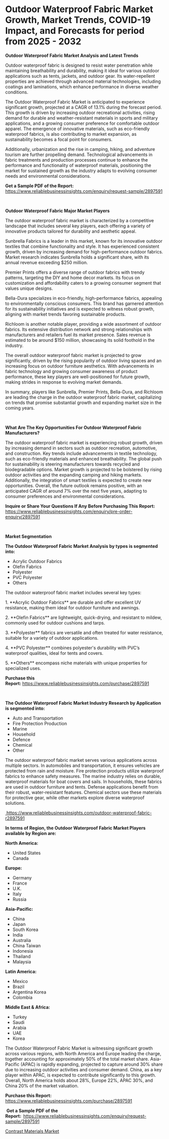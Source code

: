 <p><h1>Outdoor Waterproof Fabric Market Growth, Market Trends, COVID-19 Impact, and Forecasts for period from 2025 - 2032</h1></p><p><strong>Outdoor Waterproof Fabric Market Analysis and Latest Trends</strong></p>
<p><p>Outdoor waterproof fabric is designed to resist water penetration while maintaining breathability and durability, making it ideal for various outdoor applications such as tents, jackets, and outdoor gear. Its water-repellent properties are achieved through advanced material technologies, including coatings and laminations, which enhance performance in diverse weather conditions.</p><p>The Outdoor Waterproof Fabric Market is anticipated to experience significant growth, projected at a CAGR of 13.1% during the forecast period. This growth is driven by increasing outdoor recreational activities, rising demand for durable and weather-resistant materials in sports and military applications, and a growing consumer preference for comfortable outdoor apparel. The emergence of innovative materials, such as eco-friendly waterproof fabrics, is also contributing to market expansion, as sustainability becomes a focal point for consumers.</p><p>Additionally, urbanization and the rise in camping, hiking, and adventure tourism are further propelling demand. Technological advancements in fabric treatments and production processes continue to enhance the performance and functionality of waterproof materials, positioning the market for sustained growth as the industry adapts to evolving consumer needs and environmental considerations.</p></p>
<p><strong>Get a Sample PDF of the Report:&nbsp;</strong> <a href="https://www.reliablebusinessinsights.com/enquiry/request-sample/2897591?utm_campaign=2111&utm_medium=2&utm_source=Github&utm_content=ia&utm_term=15032025&utm_id=outdoor-waterproof-fabric">https://www.reliablebusinessinsights.com/enquiry/request-sample/2897591</a></p>
<p>&nbsp;</p>
<p><strong>Outdoor Waterproof Fabric Major Market Players</strong></p>
<p><p>The outdoor waterproof fabric market is characterized by a competitive landscape that includes several key players, each offering a variety of innovative products tailored for durability and aesthetic appeal.</p><p>Sunbrella Fabrics is a leader in this market, known for its innovative outdoor textiles that combine functionality and style. It has experienced consistent growth, driven by increasing demand for high-performance outdoor fabrics. Market research indicates Sunbrella holds a significant share, with its annual revenue exceeding $250 million.</p><p>Premier Prints offers a diverse range of outdoor fabrics with trendy patterns, targeting the DIY and home decor markets. Its focus on customization and affordability caters to a growing consumer segment that values unique designs.</p><p>Bella-Dura specializes in eco-friendly, high-performance fabrics, appealing to environmentally conscious consumers. This brand has garnered attention for its sustainability initiatives and is expected to witness robust growth, aligning with market trends favoring sustainable products.</p><p>Richloom is another notable player, providing a wide assortment of outdoor fabrics. Its extensive distribution network and strong relationships with manufacturers and retailers fuel its market presence. Sales revenue is estimated to be around $150 million, showcasing its solid foothold in the industry.</p><p>The overall outdoor waterproof fabric market is projected to grow significantly, driven by the rising popularity of outdoor living spaces and an increasing focus on outdoor furniture aesthetics. With advancements in fabric technology and growing consumer awareness of product performance, these key players are well-positioned for future growth, making strides in response to evolving market demands. </p><p>In summary, players like Sunbrella, Premier Prints, Bella-Dura, and Richloom are leading the charge in the outdoor waterproof fabric market, capitalizing on trends that promise substantial growth and expanding market size in the coming years.</p></p>
<p>&nbsp;</p>
<p><strong>What Are The Key Opportunities For Outdoor Waterproof Fabric Manufacturers?</strong></p>
<p><p>The outdoor waterproof fabric market is experiencing robust growth, driven by increasing demand in sectors such as outdoor recreation, automotive, and construction. Key trends include advancements in textile technology, such as eco-friendly materials and enhanced breathability. The global push for sustainability is steering manufacturers towards recycled and biodegradable options. Market growth is projected to be bolstered by rising outdoor activities and the expanding camping and hiking markets. Additionally, the integration of smart textiles is expected to create new opportunities. Overall, the future outlook remains positive, with an anticipated CAGR of around 7% over the next five years, adapting to consumer preferences and environmental considerations.</p></p>
<p><strong>Inquire or Share Your Questions If Any Before Purchasing This Report:</strong> <a href="https://www.reliablebusinessinsights.com/enquiry/pre-order-enquiry/2897591?utm_campaign=2111&utm_medium=2&utm_source=Github&utm_content=ia&utm_term=15032025&utm_id=outdoor-waterproof-fabric">https://www.reliablebusinessinsights.com/enquiry/pre-order-enquiry/2897591</a></p>
<p>&nbsp;</p>
<p><strong>Market Segmentation</strong></p>
<p><strong>The Outdoor Waterproof Fabric Market Analysis by types is segmented into:</strong></p>
<p><ul><li>Acrylic Outdoor Fabrics</li><li>Olefin Fabrics</li><li>Polyester</li><li>PVC Polyester</li><li>Others</li></ul></p>
<p><p>The outdoor waterproof fabric market includes several key types: </p><p>1. **Acrylic Outdoor Fabrics** are durable and offer excellent UV resistance, making them ideal for outdoor furniture and awnings.</p><p>2. **Olefin Fabrics** are lightweight, quick-drying, and resistant to mildew, commonly used for outdoor cushions and tarps.</p><p>3. **Polyester** fabrics are versatile and often treated for water resistance, suitable for a variety of outdoor applications.</p><p>4. **PVC Polyester** combines polyester's durability with PVC’s waterproof qualities, ideal for tents and covers.</p><p>5. **Others** encompass niche materials with unique properties for specialized uses.</p></p>
<p><strong>Purchase this Report:&nbsp;</strong><a href="https://www.reliablebusinessinsights.com/purchase/2897591?utm_campaign=2111&utm_medium=2&utm_source=Github&utm_content=ia&utm_term=15032025&utm_id=outdoor-waterproof-fabric">https://www.reliablebusinessinsights.com/purchase/2897591</a></p>
<p>&nbsp;</p>
<p><strong>The Outdoor Waterproof Fabric Market Industry Research by Application is segmented into:</strong></p>
<p><ul><li>Auto and Transportation</li><li>Fire Protection Production</li><li>Marine</li><li>Household</li><li>Defence</li><li>Chemical</li><li>Other</li></ul></p>
<p><p>The outdoor waterproof fabric market serves various applications across multiple sectors. In automobiles and transportation, it ensures vehicles are protected from rain and moisture. Fire protection products utilize waterproof fabrics to enhance safety measures. The marine industry relies on durable, waterproof materials for boat covers and sails. In households, these fabrics are used in outdoor furniture and tents. Defense applications benefit from their robust, water-resistant features. Chemical sectors use these materials for protective gear, while other markets explore diverse waterproof solutions.</p></p>
<p><a href="https://www.reliablebusinessinsights.com/outdoor-waterproof-fabric-r2897591?utm_campaign=2111&utm_medium=2&utm_source=Github&utm_content=ia&utm_term=15032025&utm_id=outdoor-waterproof-fabric">&nbsp;https://www.reliablebusinessinsights.com/outdoor-waterproof-fabric-r2897591</a></p>
<p><strong>In terms of Region, the Outdoor Waterproof Fabric Market Players available by Region are:</strong></p>
<p>
    <p> <strong> North America: </strong>
        <ul>
            <li>United States</li>
            <li>Canada</li>
        </ul>
        </p> 
    <p> <strong> Europe: </strong>
        <ul>
            <li>Germany</li>
            <li>France</li>
            <li>U.K.</li>
            <li>Italy</li>
            <li>Russia</li>
        </ul>
        </p> 
    <p> <strong> Asia-Pacific: </strong>
        <ul>
            <li>China</li>
            <li>Japan</li>
            <li>South Korea</li>
            <li>India</li>
            <li>Australia</li>
            <li>China Taiwan</li>
            <li>Indonesia</li>
            <li>Thailand</li>
            <li>Malaysia</li>
        </ul>
        </p> 
    <p> <strong> Latin America: </strong>
        <ul>
            <li>Mexico</li>
            <li>Brazil</li>
            <li>Argentina Korea</li>
            <li>Colombia</li>
        </ul>
        </p> 
    <p> <strong> Middle East & Africa: </strong>
        <ul>
            <li>Turkey</li>
            <li>Saudi</li>
            <li>Arabia</li>
            <li>UAE</li>
            <li>Korea</li>
        </ul>
    </p>
    </p>
<p><p>The Outdoor Waterproof Fabric Market is witnessing significant growth across various regions, with North America and Europe leading the charge, together accounting for approximately 50% of the total market share. Asia-Pacific (APAC) is rapidly expanding, projected to capture around 30% share due to increasing outdoor activities and consumer demand. China, as a key player within APAC, is expected to contribute significantly to this growth. Overall, North America holds about 28%, Europe 22%, APAC 30%, and China 20% of the market valuation.</p></p>
<p><strong>Purchase this Report: </strong><a href="https://www.reliablebusinessinsights.com/purchase/2897591?utm_campaign=2111&utm_medium=2&utm_source=Github&utm_content=ia&utm_term=15032025&utm_id=outdoor-waterproof-fabric">https://www.reliablebusinessinsights.com/purchase/2897591</a></p>
<p>&nbsp;<strong>Get a Sample PDF of the Report:&nbsp;&nbsp;</strong><a href="https://www.reliablebusinessinsights.com/enquiry/request-sample/2897591?utm_campaign=2111&utm_medium=2&utm_source=Github&utm_content=ia&utm_term=15032025&utm_id=outdoor-waterproof-fabric">https://www.reliablebusinessinsights.com/enquiry/request-sample/2897591</a></p>
<p><strong></strong></p>
<p><p><a href="https://github.com/OlenFleming68/Market-Research-Report-List-1/blob/main/contrast-materials-market.md?utm_campaign=2111&utm_medium=2&utm_source=Github&utm_content=ia&utm_term=15032025&utm_id=outdoor-waterproof-fabric">Contrast Materials Market</a></p></p>